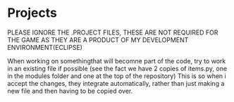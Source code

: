 # Projects
PLEASE IGNORE THE .PROJECT FILES, THESE ARE NOT REQUIRED FOR THE GAME AS THEY ARE A PRODUCT OF MY DEVELOPMENT ENVIRONMENT(ECLIPSE) 

When working on somethingthat will becomne part of the code, try to work in an existing file if possible (see the fact we have 2 copies of items.py, one in the modules folder and one at the top of the repository) This is so when i accept the changes, they integrate automatically, rather than just making a new file and then having to be copied over. 
